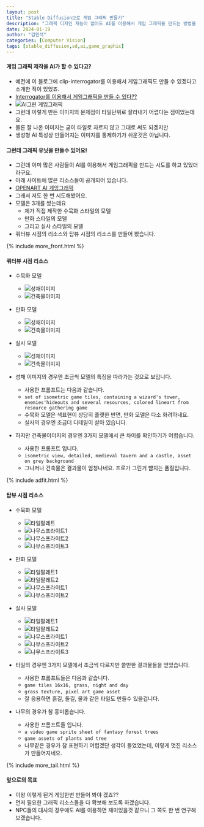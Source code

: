 ```yaml
---
layout: post
title: "Stable Diffusion으로 게임 그래픽 만들기"
description: "그래픽 디자인 재능이 없어도 AI를 이용해서 게임 그래픽을 만드는 방법을 소개해 봅니다."
date: 2024-01-19
author: "김민석"
categories: [Computer Vision]
tags: [stable_diffusion,sd,ai,game_graphic]
---
```

#### 게임 그래픽 제작을 AI가 할 수 있다고?

- 예전에 이 블로그에 clip-interrogator를 이용해서 게임그래픽도 만들 수 있겠다고 소개한 적이 있었죠.
- [Interrogator를 이용해서 게임그래픽을 만들 수 있다??](https://reddol18.pe.kr/interrogator-with-sd)<br/>
- ![AI그린 게임그래픽](https://reddol18.github.io/dev5min/images/20231130/image3.png)
- 그런데 이렇게 만든 이미지의 문제점이 타일단위로 잘라내기 어렵다는 점이었는데요.
- 물론 잘 나온 이미지는 굳이 타일로 자르지 않고 그대로 써도 되겠지만
- 생성형 AI 특성상 만들어지는 이미지를 통제하기가 쉬운것은 아닙니다.

#### 그런데 그래픽 유닛을 만들수 있어요!

- 그런데 이미 많은 사람들이 AI를 이용해서 게임그래픽을 만드는 시도를 하고 있었더라구요.
- 아래 사이트에 많은 리소스들이 공개되어 있습니다.
- [OPENART AI 게임그래픽](https://openart.ai/discovery/sd-1005771838019870740)
- 그래서 저도 한 번 시도해봤어요.
- 모델은 3개를 썼는데요
  - 제가 직접 제작한 수묵화 스타일의 모델
  - 만화 스타일의 모델
  - 그리고 실사 스타일의 모델
- 쿼터뷰 시점의 리소스와 탑뷰 시점의 리소스를 만들어 봤습니다.  

{% include more_front.html %}

#### 쿼터뷰 시점 리소스

- 수묵화 모델
  - ![성채이미지](https://reddol18.github.io/dev5min/images/20240119/kpaint.png)
  - ![건축물이미지](https://reddol18.github.io/dev5min/images/20240119/kpaint2.png)

- 만화 모델
  - ![성채이미지](https://reddol18.github.io/dev5min/images/20240119/cartoon1.png)
  - ![건축물이미지](https://reddol18.github.io/dev5min/images/20240119/cartoon2.png)

- 실사 모델
  - ![성채이미지](https://reddol18.github.io/dev5min/images/20240119/real1.png)
  - ![건축물이미지](https://reddol18.github.io/dev5min/images/20240119/real2.png)

- 성채 이미지의 경우엔 조금씩 모델의 특징을 따라가는 것으로 보입니다.
  - 사용한 프롬프트는 다음과 같습니다.
  - `set of isometric game tiles, containing a wizard's tower, enemies'hideouts and several resources, colored lineart from resource gathering game`
  - 수묵화 모델은 색표현이 상당히 플랫한 반면, 만화 모델은 다소 화려하네요.
  - 실사의 경우엔 조금더 디테일이 살아 있습니다.
- 하지만 건축물이미지의 경우엔 3가지 모델에서 큰 차이를 확인하기가 어렵습니다.
  - 사용한 프롬프트 입니다.
  - `isometric view, detailed, medieval tavern and a castle, asset on grey background`
  - 그나저나 건축물은 결과물이 엄청나네요. 프로가 그린거 뺨치는 품질입니다.

{% include adfit.html %}

#### 탑뷰 시점 리소스

- 수묵화 모델
  - ![타일팔레트](https://reddol18.github.io/dev5min/images/20240119/kpaint_tile.png)
  - ![나무스프라이트1](https://reddol18.github.io/dev5min/images/20240119/kpaint_tree.png)
  - ![나무스프라이트2](https://reddol18.github.io/dev5min/images/20240119/kpaint_tree2.png)
  - ![나무스프라이트3](https://reddol18.github.io/dev5min/images/20240119/kpaint_tree3.png)

- 만화 모델
  - ![타일팔레트1](https://reddol18.github.io/dev5min/images/20240119/cartoon_tile.png)
  - ![타일팔레트2](https://reddol18.github.io/dev5min/images/20240119/cartoon_tile2.png)
  - ![나무스프라이트1](https://reddol18.github.io/dev5min/images/20240119/cartoon_tree.png)
  - ![나무스프라이트2](https://reddol18.github.io/dev5min/images/20240119/cartoon_tree2.png)

- 실사 모델
  - ![타일팔레트1](https://reddol18.github.io/dev5min/images/20240119/real_tile.png)
  - ![타일팔레트2](https://reddol18.github.io/dev5min/images/20240119/real_tile2.png)
  - ![나무스프라이트1](https://reddol18.github.io/dev5min/images/20240119/real_tree.png)
  - ![나무스프라이트2](https://reddol18.github.io/dev5min/images/20240119/real_tree2.png)
  - ![나무스프라이트3](https://reddol18.github.io/dev5min/images/20240119/real_tree3.png)

- 타일의 경우엔 3가지 모델에서 조금씩 다르지만 쓸만한 결과물들을 얻었습니다.
  - 사용한 프롬프트들은 다음과 같습니다.
  - `game tiles 16x16, grass, night and day`
  - `grass texture, pixel art game asset`
  - 잘 응용하면 흙길, 돌길, 물과 같은 타일도 만들수 있을겁니다.
- 나무의 경우가 참 흥미롭습니다.
  - 사용한 프롬프트들 입니다.
  - `a video game sprite sheet of fantasy forest trees`
  - `game assets of plants and tree`
  - 나무같은 경우가 참 표현하기 어렵겠단 생각이 들었었는데, 이렇게 멋진 리소스가 만들어지네요.

{% include more_tail.html %}

#### 앞으로의 목표

- 이왕 이렇게 된거 게임한번 만들어 봐야 겠죠??
- 먼저 필요한 그래픽 리소스들을 다 확보해 보도록 하겠습니다.
- NPC들의 대사의 경우에도 AI를 이용하면 재미있을것 같으니 그 쪽도 한 번 연구해 보겠습니다.